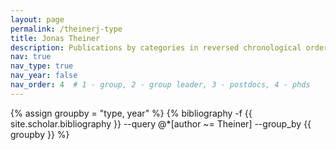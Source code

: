```yaml
---
layout: page
permalink: /theinerj-type
title: Jonas Theiner
description: Publications by categories in reversed chronological order. Generated by jekyll-scholar.
nav: true
nav_type: true
nav_year: false
nav_order: 4  # 1 - group, 2 - group leader, 3 - postdocs, 4 - phds
---
```


<!-- _pages/theinerj-type.md -->
<div class="publications">

{% assign groupby = "type, year" %}
{% bibliography -f {{ site.scholar.bibliography }} --query @*[author ~= Theiner] --group_by {{ groupby }} %}

</div>
